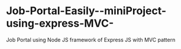 # Job-Portal-Easily--miniProject-using-express-MVC-
Job Portal using Node JS framework of Express JS with MVC pattern
